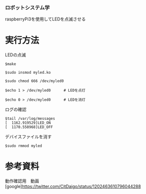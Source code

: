### ロボットシステム学
raspberryPi3を使用してLEDを点滅させる

# 実行方法

LEDの点滅

`$make`

`$sudo insmod myled.ko`

`$sudo chmod 666 /dev/myled0`

`$echo 1 > /dev/myled0		# LEDを点灯`

`$echo 0 > /dev/myled0		# LEDを消灯`

ログの確認

`$tail /var/log/messages`  
`[  1162.919529]LED_ON`  
`[  1170.558968]LED_OFF`  

デバイスファイルを消す

`$sudo rmmod myled`  

# 参考資料
動作確認用　動画  
[google]https://twitter.com/CitDaigo/status/1202463610796044288
